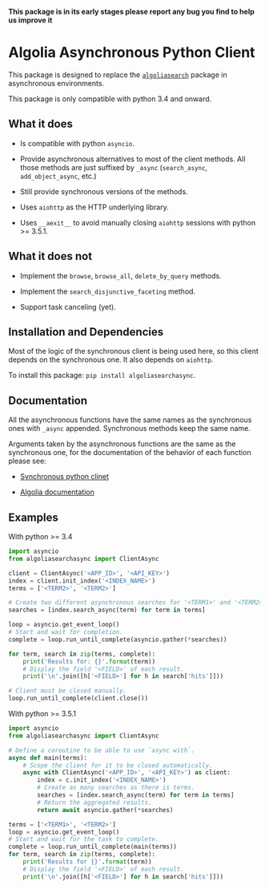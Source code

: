 **This package is in its early stages please report any bug you find to help
us improve it**


# Algolia Asynchronous Python Client

This package is designed to replace the
[`algoliasearch`](https://github.com/algolia/algoliasearch-client-python)
package in asynchronous environments.

This package is only compatible with python 3.4 and onward.

## What it does

- Is compatible with python `asyncio`.

- Provide asynchronous alternatives to most of the client methods.
  All those methods are just suffixed by `_async` (`search_async`,
  `add_object_async`, etc.)

- Still provide synchronous versions of the methods.

- Uses `aiohttp` as the HTTP underlying library.

- Uses `__aexit__` to avoid manually closing `aiohttp` sessions with
  python >= 3.5.1.

## What it does **not**

- Implement the `browse`, `browse_all`, `delete_by_query` methods.

- Implement the `search_disjunctive_faceting` method.

- Support task canceling (yet).

## Installation and Dependencies

Most of the logic of the synchronous client is being used here, so this
client depends on the synchronous one. It also depends on `aiohttp`.

To install this package: `pip install algoliasearchasync`.

## Documentation

All the asynchronous functions have the same names as the synchronous ones
with `_async` appended. Synchronous methods keep the same name.

Arguments taken by the asynchronous functions are the same as the synchronous
one, for the documentation of the behavior of each function please see:

- [Synchronous python clinet](https://github.com/algolia/algoliasearch-client-python)

- [Algolia documentation](https://www.algolia.com/doc)

## Examples

With python >= 3.4

```python
import asyncio
from algoliasearchasync import ClientAsync

client = ClientAsync('<APP_ID>', '<API_KEY>')
index = client.init_index('<INDEX_NAME>')
terms = ['<TERM2>', '<TERM2>']

# Create two different asynchronous searches for '<TERM1>' and '<TERM2>'.
searches = [index.search_async(term) for term in terms]

loop = asyncio.get_event_loop()
# Start and wait for completion.
complete = loop.run_until_complete(asyncio.gather(*searches))

for term, search in zip(terms, complete):
    print('Results for: {}'.format(term))
    # Display the field '<FIELD>' of each result.
    print('\n'.join([h['<FIELD>'] for h in search['hits']]))

# Client must be closed manually.
loop.run_until_complete(client.close())
```

With python >= 3.5.1

```python
import asyncio
from algoliasearchasync import ClientAsync

# Define a coroutine to be able to use `async with`.
async def main(terms):
    # Scope the client for it to be closed automatically.
    async with ClientAsync('<APP_ID>', '<API_KEY>') as client:
        index = c.init_index('<INDEX_NAME>')
        # Create as many searches as there is terms.
        searches = [index.search_async(term) for term in terms]
        # Return the aggregated results.
        return await asyncio.gather(*searches)

terms = ['<TERM1>', '<TERM2>']
loop = asyncio.get_event_loop()
# Start and wait for the task to complete.
complete = loop.run_until_complete(main(terms))
for term, search in zip(terms, complete):
    print('Results for {}'.format(term))
    # Display the field '<FIELD>' of each result.
    print('\n'.join([h['<FIELD>'] for h in search['hits']]))
```
